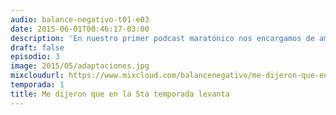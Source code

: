 ```yaml
---
audio: balance-negativo-t01-e03
date: 2015-06-01T00:46:17-03:00
description: 'En nuestro primer podcast maratónico nos encargamos de amar y destrozar un montón de series y películas basadas en comics. También recomendamos “Louie” y “Mouse Guard”. Dos horas de puro amor al odio, y de puro odio al amor.'
draft: false
episodio: 3
image: 2015/05/adaptaciones.jpg
mixcloudurl: https://www.mixcloud.com/balancenegativo/me-dijeron-que-en-la-5ta-temporada-levanta-balance-negativo-t01-e03/
temporada: 1
title: Me dijeron que en la 5ta temporada levanta
---
```


